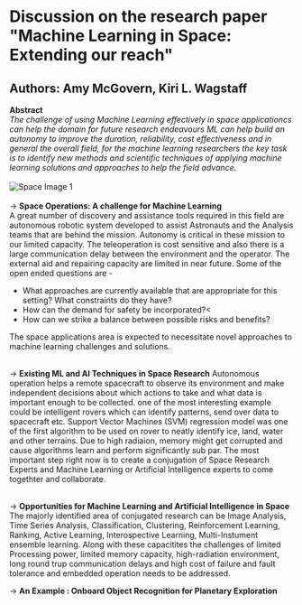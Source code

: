 # Discussion on the research paper "Machine Learning in Space: Extending our reach"
## Authors: Amy McGovern, Kiri L. Wagstaff

**Abstract** <br>
*The challenge of using Machine Learning effectively in space applicationcs can help the domain for future research endeavours ML can help build an autonomy to improve the duration, reliability, cost effectiveness and in general the overall field, for the machine learning researchers the key task is to identify new methods and scientific techniques of applying machine learning solutions and approaches to help the field advance.*
<br><br>
![Space Image 1](https://www.razorrobotics.com/wordpress/wp-content/uploads/2017/02/space-robot-rover.jpg)
<br><br>
-> **Space Operations: A challenge for Machine Learning** <br>
A great number of discovery and assistance tools required in this field are autonomous robotic system developed to assist Astronauts and the Analysis teams that are behind the mission. Autonomy is critical in these mission to our limited capacity. The teleoperation is cost sensitive and also there is a large communication delay between the environment and the operator. The external aid and repairing capacity are limited in near future. Some of the open ended questions are - 
<ul>
<li>What approaches are currently available that are appropriate for this setting? What constraints do they have?
</li>
<li>How can the demand for safety be incorporated?<</li>
<li>How can we strike a balance between possible risks and benefits?</li>
</ul>
The space applications area is expected to necessitate novel approaches to machine learning challenges and solutions.
<br><br>

-> **Existing ML and AI Techniques in Space Research**
Autonomous operation helps a remote spacecraft to observe its environment and make independent decisions about which actions to take and what data is important enough to be collected. one of the most interesting example could be intelligent rovers which can identify patterns, send over data to spacecraft etc. Support Vector Machines (SVM) regression model was one of the first algorithm to be used on rover to neatly identify ice, land, water and other terrains. Due to high radiaion, memory might get corrupted and cause algorithms learn and perform significantly sub par. The most important step right now is to create a conjugation of Space Research Experts and Machine Learning or Artificial Intelligence experts to come togethter and collaborate.
<br><br>

-> **Opportunities for Machine Learning and Artificial Intelligence in Space**
The majorly identified area of conjugated research can be Image Analysis, Time Series Analysis, Classification, Clustering, Reinforcement Learning, Ranking, Active Learning, Interospective Learning, Multi-Instument ensemble learning. Along with these capacitites the challenges of limited Processing power, limited memory capacity, high-radiation environment, long round trup communication delays and high cost of failure and fault tolerance and embedded operation needs to be addressed. 

-> **An Example : Onboard Object Recognition for Planetary Exploration**

